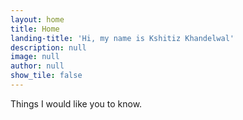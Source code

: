 ```yaml
---
layout: home
title: Home
landing-title: 'Hi, my name is Kshitiz Khandelwal'
description: null
image: null
author: null
show_tile: false
---
```


Things I would like you to know.
